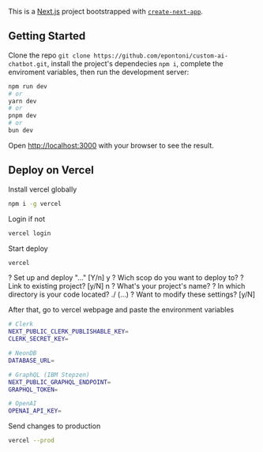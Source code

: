 This is a [Next.js](https://nextjs.org/) project bootstrapped with [`create-next-app`](https://github.com/vercel/next.js/tree/canary/packages/create-next-app).

## Getting Started

Clone the repo `git clone https://github.com/epontoni/custom-ai-chatbot.git`, install the project's dependecies `npm i`, complete the enviroment variables, then run the development server:

```bash
npm run dev
# or
yarn dev
# or
pnpm dev
# or
bun dev
```

Open [http://localhost:3000](http://localhost:3000) with your browser to see the result.

## Deploy on Vercel

Install vercel globally

```bash
npm i -g vercel
```

Login if not

```bash
vercel login
```

Start deploy

```bash
vercel
```

? Set up and deploy "..." [Y/n] y
? Wich scop do you want to deploy to?
? Link to existing project? [y/N] n
? What's your project's name?
? In which directory is your code located? ./
(...)
? Want to modify these settings? [y/N]

After that, go to vercel webpage and paste the environment variables

```bash
# Clerk
NEXT_PUBLIC_CLERK_PUBLISHABLE_KEY=
CLERK_SECRET_KEY=

# NeonDB
DATABASE_URL=

# GraphQL (IBM Stepzen)
NEXT_PUBLIC_GRAPHQL_ENDPOINT=
GRAPHQL_TOKEN=

# OpenAI
OPENAI_API_KEY=
```

Send changes to production

```bash
vercel --prod
```
